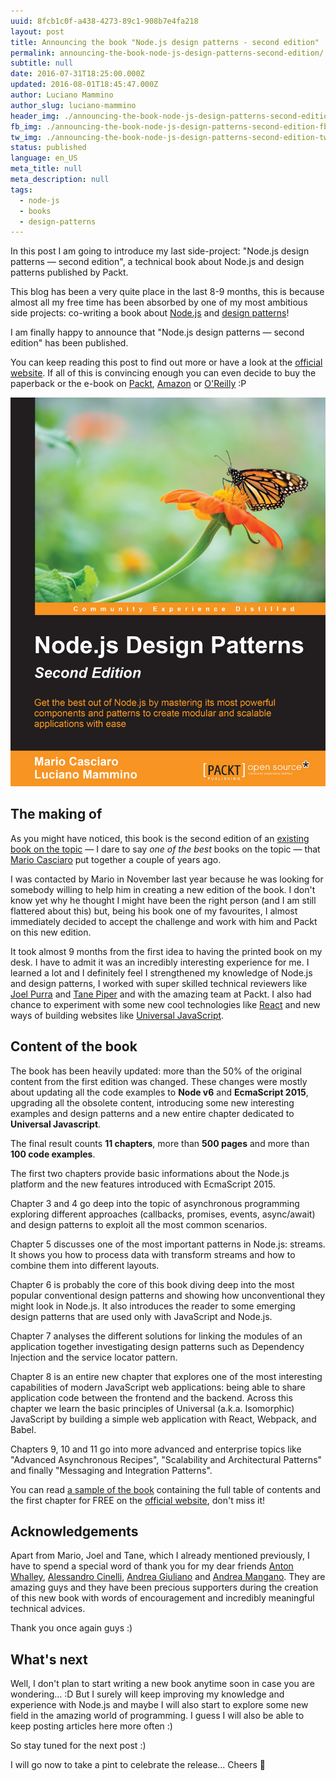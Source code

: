 ```yaml
---
uuid: 8fcb1c0f-a438-4273-89c1-908b7e4fa218
layout: post
title: Announcing the book "Node.js design patterns - second edition"
permalink: announcing-the-book-node-js-design-patterns-second-edition/
subtitle: null
date: 2016-07-31T18:25:00.000Z
updated: 2016-08-01T18:45:47.000Z
author: Luciano Mammino
author_slug: luciano-mammino
header_img: ./announcing-the-book-node-js-design-patterns-second-edition.jpg
fb_img: ./announcing-the-book-node-js-design-patterns-second-edition-fb.png
tw_img: ./announcing-the-book-node-js-design-patterns-second-edition-tw.png
status: published
language: en_US
meta_title: null
meta_description: null
tags:
  - node-js
  - books
  - design-patterns
---
```


In this post I am going to introduce my last side-project: "Node.js design patterns — second edition", a technical book about Node.js and design patterns published by Packt.

This blog has been a very quite place in the last 8-9 months, this is because almost all my free time has been absorbed by one of my most ambitious side projects: co-writing a book about [Node.js](/tag/node-js) and [design patterns](/tag/design-patterns)!

I am finally happy to announce that "Node.js design patterns — second edition" has been published.

You can keep reading this post to find out more or have a look at the [official website](https://www.nodejsdesignpatterns.com). If all of this is convincing enough you can even decide to buy the paperback or the e-book on [Packt](https://www.packtpub.com/web-development/nodejs-design-patterns-second-edition), [Amazon](http://amzn.to/2a418Q2) or [O'Reilly](http://shop.oreilly.com/product/9781785885587.do) :P

[![Node.js design patterns second edition book cover](./book-cover-nodejs-design-patterns-second-edition-mario-casciaro-luciano-mammino.jpg)](https://www.nodejsdesignpatterns.com)

## The making of

As you might have noticed, this book is the second edition of an [existing book on the topic](http://amzn.to/2a9FgDP) — I dare to say _one of the best_ books on the topic — that [Mario Casciaro](http://www.mariocasciaro.me) put together a couple of years ago.

I was contacted by Mario in November last year because he was looking for somebody willing to help him in creating a new edition of the book. I don't know yet why he thought I might have been the right person (and I am still flattered about this) but, being his book one of my favourites, I almost immediately decided to accept the challenge and work with him and Packt on this new edition.

It took almost 9 months from the first idea to having the printed book on my desk. I have to admit it was an incredibly interesting experience for me. I learned a lot and I definitely feel I strengthened my knowledge of Node.js and design patterns, I worked with super skilled technical reviewers like [Joel Purra](http://joelpurra.com) and [Tane Piper](https://twitter.com/tanepiper) and with the amazing team at Packt. I also had chance to experiment with some new cool technologies like [React](/tag/react-js) and new ways of building websites like [Universal JavaScript](/tag/universal-javascript).

## Content of the book

The book has been heavily updated: more than the 50% of the original content from the first edition was changed. These changes were mostly about updating all the code examples to **Node v6** and **EcmaScript 2015**, upgrading all the obsolete content, introducing some new interesting examples and design patterns and a new entire chapter dedicated to **Universal Javascript**.

The final result counts **11 chapters**, more than **500 pages** and more than **100 code examples**.

The first two chapters provide basic informations about the Node.js platform and the new features introduced with EcmaScript 2015.

Chapter 3 and 4 go deep into the topic of asynchronous programming exploring different approaches (callbacks, promises, events, async/await) and design patterns to exploit all the most common scenarios.

Chapter 5 discusses one of the most important patterns in Node.js: streams. It shows you how to process data with transform streams and how to combine them into different layouts.

Chapter 6 is probably the core of this book diving deep into the most popular conventional design patterns and showing how unconventional they might look in Node.js. It also introduces the reader to some emerging design patterns that are used only with JavaScript and Node.js.

Chapter 7 analyses the different solutions for linking the modules of an application together investigating design patterns such as Dependency Injection and the service locator pattern.

Chapter 8 is an entire new chapter that explores one of the most interesting capabilities of modern JavaScript web applications: being able to share application code between the frontend and the backend. Across this chapter we learn the basic principles of Universal (a.k.a. Isomorphic) JavaScript by building a simple web application with React, Webpack, and Babel.

Chapters 9, 10 and 11 go into more advanced and enterprise topics like "Advanced Asynchronous Recipes", "Scalability and Architectural Patterns" and finally "Messaging and Integration Patterns".

You can read [a sample of the book](https://www.nodejsdesignpatterns.com/files/nodejs_design_patterns_preview_chapter1.pdf) containing the full table of contents and the first chapter for FREE on the [official website](https://www.nodejsdesignpatterns.com), don't miss it!

## Acknowledgements

Apart from Mario, Joel and Tane, which I already mentioned previously, I have to spend a special word of thank you for my dear friends [Anton Whalley](https://twitter.com/dhigit9), [Alessandro Cinelli](https://twitter.com/cirpo), [Andrea Giuliano](https://twitter.com/bit_shark) and [Andrea Mangano](https://twitter.com/andreaman87). They are amazing guys and they have been precious supporters during the creation of this new book with words of encouragement and incredibly meaningful technical advices.

Thank you once again guys :)

## What's next

Well, I don't plan to start writing a new book anytime soon in case you are wondering... :D But I surely will keep improving my knowledge and experience with Node.js and maybe I will also start to explore some new field in the amazing world of programming. I guess I will also be able to keep posting articles here more often :)

So stay tuned for the next post :)

I will go now to take a pint to celebrate the release... Cheers 🍻
